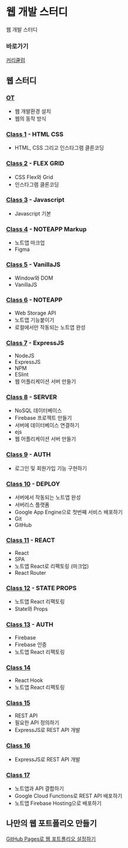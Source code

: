 # 웹 개발 스터디

웹 개발 스터디 

### 바로가기

[커리큘럼](https://www.notion.so/peacemain/2-ff6ee4a8f60045518579036ddd725bd3)

## 웹 스터디

### [OT](https://github.com/peacemain-club/web-lecture/tree/master/00_OT)

* 웹 개발환경 설치
* 웹의 동작 방식

### [Class 1](https://github.com/peacemain-club/web-lecture/tree/master/01_HTML_CSS) - HTML CSS

* HTML, CSS 그리고 인스타그램 클론코딩

### [Class 2](https://github.com/peacemain-club/web-lecture/tree/master/02_FLEX_GRID) - FLEX GRID

* CSS Flex와 Grid
* 인스타그램 클론코딩

### [Class 3](https://github.com/peacemain-club/web-lecture/tree/master/03_JS) - Javascript

* Javascript 기본

### [Class 4](https://github.com/peacemain-club/web-lecture/tree/master/04_Markup) - NOTEAPP Markup

* 노트앱 마크업
* Figma

### [Class 5](https://github.com/peacemain-club/web-lecture/tree/master/05_VanillaJS) - VanillaJS

* Window와 DOM
* VanillaJS

### [Class 6](https://github.com/peacemain-club/web-lecture/tree/master/06_NoteApp) - NOTEAPP

* Web Storage API
* 노트앱 기능붙이기
* 로컬에서만 작동되는 노트앱 완성

### [Class 7](https://github.com/peacemain-club/web-lecture/tree/master/07_Express) - ExpressJS

* NodeJS
* ExpressJS
* NPM
* ESlint
* 웹 어플리케이션 서버 만들기

### [Class 8](https://github.com/peacemain-club/web-lecture/tree/master/08_Server) - SERVER

* NoSQL 데이터베이스
* Firebase 프로젝트 만들기
* 서버에 데이터베이스 연결하기
* ejs
* 웹 어플리케이션 서버 만들기

### [Class 9](https://github.com/peacemain-club/web-lecture/tree/master/09_Auth) - AUTH

* 로그인 및 회원가입 기능 구현하기

### [Class 10](https://github.com/peacemain-club/web-lecture/tree/master/10_Deploy) - DEPLOY

* 서버에서 작동되는 노트앱 완성
* 서버리스 플랫폼
* Google App Engine으로 첫번째 서비스 배포하기
* Git
* GitHub

### [Class 11](https://github.com/peacemain-club/web-lecture/tree/master/11_React) - REACT

* React
* SPA
* 노트앱 React로 리팩토링 (마크업)
* React Router

### [Class 12](https://github.com/peacemain-club/web-lecture/tree/master/12_State_Props) - STATE PROPS

* 노트앱 React 리팩토링
* State와 Props

### [Class 13](https://github.com/peacemain-club/web-lecture/tree/master/13_Auth) - AUTH

* Firebase
* Firebase 인증
* 노트앱 React 리팩토링

### [Class 14]()

* React Hook
* 노트앱 React 리팩토링

### [Class 15]()

* REST API
* 필요한 API 정의하기
* ExpressJS로 REST API 개발

### [Class 16]()

* ExpressJS로 REST API 개발

### [Class 17]()

* 노트앱과 API 결합하기
* Google Cloud Functions로 REST API 배포하기
* 노트앱 Firebase Hosting으로 배포하기

## 나만의 웹 포트폴리오 만들기

[GitHub Pages로 웹 포트폴리오 설정하기](https://github.com/peacemain-club/web-lecture/blob/master/Portfolio/README.md)
